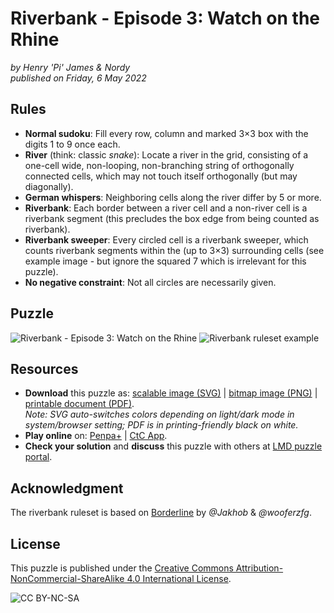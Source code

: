 ﻿# Riverbank - Episode 3: Watch on the Rhine
_by Henry 'Pi' James & Nordy_  
_published on Friday, 6 May 2022_

## Rules
- **Normal sudoku**: Fill every row, column and marked 3×3 box with the digits 1 to 9 once each.
- **River** (think: classic _snake_): Locate a river in the grid, consisting of a one-cell wide, non-looping, non-branching string of orthogonally connected cells, which may not touch itself orthogonally (but may diagonally).
- **German whispers**: Neighboring cells along the river differ by 5 or more.
- **Riverbank**: Each border between a river cell and a non-river cell is a riverbank segment (this precludes the box edge from being counted as riverbank).
- **Riverbank sweeper**: Every circled cell is a riverbank sweeper, which counts riverbank segments within the (up to 3×3) surrounding cells (see example image - but ignore the squared 7 which is irrelevant for this puzzle).
- **No negative constraint**: Not all circles are necessarily given.

## Puzzle
![Riverbank - Episode 3: Watch on the Rhine](riverbank_3.svg)
![Riverbank ruleset example](riverbank_example.svg)

## Resources
- **Download** this puzzle as: [scalable image (SVG)](riverbank_3.svg) \| [bitmap image (PNG)](riverbank_3.png) \| [printable document (PDF)](riverbank_3.pdf).  
_Note: SVG auto-switches colors depending on light/dark mode in system/browser setting; PDF is in printing-friendly black on white._
- **Play online** on: [Penpa+](riverbank_3_penpa.html) \| [CtC App](riverbank_3_ctc.html).
- **Check your solution** and **discuss** this puzzle with others at [LMD puzzle portal](https://logic-masters.de/Raetselportal/Raetsel/zeigen.php?id=0009U6).

## Acknowledgment
The riverbank ruleset is based on [Borderline](https://logic-masters.de/Raetselportal/Raetsel/zeigen.php?id=0009IF) by _@Jakhob_ & _@wooferzfg_.

## License
This puzzle is published under the [Creative Commons Attribution-NonCommercial-ShareAlike 4.0 International License](http://creativecommons.org/licenses/by-nc-sa/4.0/).

![CC BY-NC-SA](https://i.creativecommons.org/l/by-nc-sa/4.0/88x31.png)